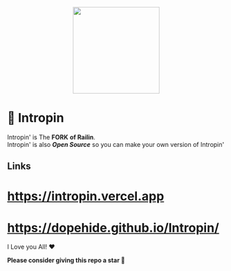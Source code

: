 <p align="center"><img style="height: 200px;" src="https://RailinGames.github.io/Assests/Imgs/Logo.png"></p>

# 🚈 Intropin
Intropin' is The **FORK** **of Railin**. <br>
Intropin' is also ***Open Source*** so you can make your own version of Intropin'
## Links
# https://intropin.vercel.app
# https://dopehide.github.io/Intropin/
I Love you All! ❤

**Please consider giving this repo a star 🌟**

